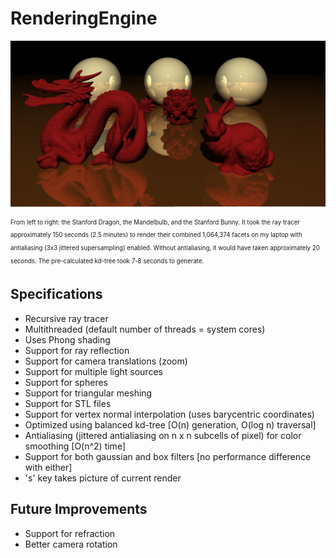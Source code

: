# RenderingEngine

<a><img src="https://github.com/dmhacker/RenderingEngine/blob/master/renders/75d33ebd-fc3d-4c0b-8ed6-03f4fda55b4f.png" align="center"></a>

<sub><sup>From left to right: the Stanford Dragon, the Mandelbulb, and the Stanford Bunny. It took the ray tracer approximately 150 seconds (2.5 minutes) to render their combined 1,064,374 facets on my laptop with antialiasing (3x3 jittered supersampling) enabled. Without antialiasing, it would have taken approximately 20 seconds. The pre-calculated kd-tree took 7-8 seconds to generate.</sup></sub>

## Specifications

* Recursive ray tracer
* Multithreaded (default number of threads = system cores)
* Uses Phong shading
* Support for ray reflection
* Support for camera translations (zoom)
* Support for multiple light sources
* Support for spheres
* Support for triangular meshing
* Support for STL files
* Support for vertex normal interpolation (uses barycentric coordinates)
* Optimized using balanced kd-tree [O(n) generation, O(log n) traversal]
* Antialiasing (jittered antialiasing on n x n subcells of pixel) for color smoothing [O(n^2) time]
* Support for both gaussian and box filters [no performance difference with either]
* 's' key takes picture of current render 

## Future Improvements

* Support for refraction
* Better camera rotation


